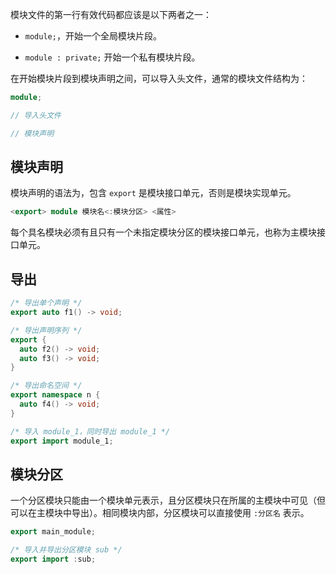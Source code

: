 模块文件的第一行有效代码都应该是以下两者之一：

- `module;`，开始一个全局模块片段。

- `module : private;` 开始一个私有模块片段。

在开始模块片段到模块声明之间，可以导入头文件，通常的模块文件结构为：

```cpp
module;

// 导入头文件

// 模块声明

```

## 模块声明

模块声明的语法为，包含 `export` 是模块接口单元，否则是模块实现单元。

```cpp
<export> module 模块名<:模块分区> <属性>
```

每个具名模块必须有且只有一个未指定模块分区的模块接口单元，也称为主模块接口单元。

## 导出

```cpp
/* 导出单个声明 */
export auto f1() -> void;

/* 导出声明序列 */
export {
  auto f2() -> void;
  auto f3() -> void;
}

/* 导出命名空间 */
export namespace n {
  auto f4() -> void;
}

/* 导入 module_1，同时导出 module_1 */
export import module_1;

```

## 模块分区

一个分区模块只能由一个模块单元表示，且分区模块只在所属的主模块中可见（但可以在主模块中导出）。相同模块内部，分区模块可以直接使用 `:分区名` 表示。

```cpp
export main_module;

/* 导入并导出分区模块 sub */
export import :sub;

```
